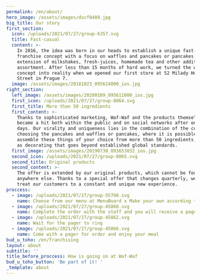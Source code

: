 ```yaml
---
permalink: /en/about/
hero_image: /assets/images/dscf0489.jpg
big_title: Our story
first_section:
  icon: /uploads/2021/07/27/group-6357.svg
  title: Fast-casual
  content: >-
    In 2016, the idea was born in our heads to establish a unique fast-casual
    franchise concept with a focus on waffles and pancakes or pancakes with an
    extension of milkshakes, fresh-juices, homemade tea and other additional
    assortment. After less than 15 months of hard work, we turned the whole
    concept into reality when we opened our first store at 52 Milady Horákové
    Street in Prague 7.
  image: /assets/images/20181023_095624000_ios.jpg
right_section:
  left_image: /assets/images/20200109_095611000_ios.jpg
  first_icon: /uploads/2021/07/27/group-8064.svg
  first_title: More than 50 ingredients
  first_content: >-
    Thanks to sophisticated marketing, Waf-Waf and the products themselves
    became a hit both within the public and on social networks after only a few
    days. Our virality and uniqueness lies in the combination of the concept of
    choosing the pancakes and waffles or pancakes, where it is possible to
    assemble these things of your choice from more than 50 ingredients, as well
    as decorating that goes beyond established global standards.
  first_image: /assets/images/20190730_093653032_ios.jpg
  second_icon: /uploads/2021/07/27/group-8065.svg
  second_title: Original products
  second_content: >-
    The offer is extended by our original products, which cannot be found
    anywhere else. Thanks to a special offer that changes quarterly, we can
    treat our customers to a constant and unique new experience.
proccess:
  - image: /uploads/2021/07/27/group-55760.svg
    name: Choose from our menu at MenuBoard x Make your own according to the flyer
  - image: /uploads/2021/07/27/group-45860.svg
    name: Complete the order with the staff and you will receive a pager
  - image: /uploads/2021/07/27/group-45862.svg
    name: Wait for the pager to ring
  - image: /uploads/2021/07/27/group-45866.svg
    name: Come with a pager for order and enjoy your meal
bud_u_toho: /en/franchising
layout: about
subtitle: ''
title_before_proccess: How is going on at Waf-Waf
bud_u_toho_button: 'Be part of it! '
_template: about
---
```





